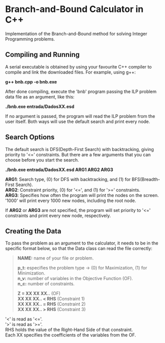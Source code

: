 # Branch-and-Bound Calculator in C++
Implementation of the Branch-and-Bound method for solving Integer Programming problems.

Compiling and Running
----------------------
A serial executable is obtained by using your favourite C++ compiler to compile and link the downloaded files. For example, using g++:

**g++ bnb.cpp -o bnb.exe**

After done compiling, execute the 'bnb' program passing the ILP problem data file as an argument, like this:

**./bnb.exe entrada/DadosXX.esd**

If no argument is passed, the program will read the ILP problem from the user itself. Both ways will use the default search and print every node.  

Search Options
---------------
The default search is DFS(Depth-First Search) with backtracking, giving priority to '<=' constraints. But there are a few arguments that you can choose before you start the search.

**./bnb.exe entrada/DadosXX.esd ARG1 ARG2 ARG3**  

**ARG1**: Search type, (0) for DFS with backtracking, and (1) for BFS(Breadth-First Search).  
**ARG2**: Constraint priority, (0) for '<=', and (1) for '>=' constraints.  
**ARG3**: Specifies how often the program will print the nodes on the screen. '1000' will print every 1000 new nodes, including the root node.    

If **ARG2** or **ARG3** are not specified, the program will set priority to '<=' constraints and print every new node, respectively.  

Creating the Data
------------------
To pass the problem as an argument to the calculator, it needs to be in the specific format below, so that the Data class can read the file correctly:

>**NAME:** name of your file or problem.
>
>**p_t:** especifies the problem type -> (0) for Maximization, (1) for Minimization.  
>**n_v:** number of variables in the Objective Function (OF).  
>**n_c:** number of constraints.  
>
>**Z = XX XX XX..**    (OF)  
>**XX XX XX.. < RHS**  (Constraint 1)  
>**XX XX XX.. = RHS**  (Constraint 2)  
>**XX XX XX.. > RHS**  (Constraint 3)  

'<' is read as '<='.  
'>' is read as '>='.  
RHS holds the value of the Right-Hand Side of that constraint.  
Each XX specifies the coefficients of the variables from the OF.  
